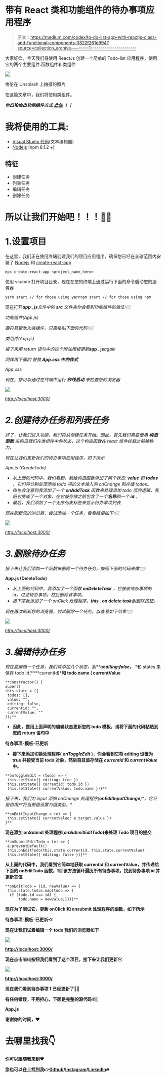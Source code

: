 # 带有 React 类和功能组件的待办事项应用程序

> 原文：<https://medium.com/codex/to-do-list-app-with-reactjs-class-and-functional-components-3822f261e994?source=collection_archive---------1----------------------->

大家好😊，今天我们将使用 ReactJs 创建一个简单的 Todo-list 应用程序，使用它的两个主要组件:函数组件和类组件

![](img/7a43c089af50fbc946b4b9f6e33d80db.png)

格伦在 Unsplash 上拍摄的照片

在这篇文章中，我们将使用类组件。

***你凸轮检出功能组件方式*** [***此处***](/@onlygod/to-do-list-app-with-react-functional-and-class-components-f7cb3d33b72e) ***！！***

# 我将使用的工具:

*   [Visual Studio 代码](https://code.visualstudio.com/)(文本编辑器)
*   [Nodejs](https://nodejs.org/en/) (npm 8.1.2 +)

## 特征

*   创建任务
*   列表任务
*   编辑任务
*   删除任务

# 所以让我们开始吧！！！🚀🚀

# 1.设置项目

在这里，我们正在使用终端创建我们的项目应用程序，确保您已经在全球范围内安装了 [Nodejs](https://code.visualstudio.com/) 和 [create-react-app](https://create-react-app.dev/docs/getting-started/)

```
npx create-react-app <project_name_here> 
```

使用 vscode 打开项目目录，现在在您的终端上通过运行下面的命令启动您的服务器

```
yarn start // for those using yarnnpm start // for those using npm
```

现在打开***app . js****文件中的 ***src*** 文件夹你会看到功能组件的做法👇🏼*

*功能组件(App.js)*

*要将其更改为类组件，只需粘贴下面的代码👇🏼*

*类组件(App.js)*

*接下来用 return 语句中的这个附加模板更新***app . js****a*gain*

*同样用下面的 *替换 ***App.css 中的样式*****

*App.css*

*现在，您可以通过在终端中运行 ***纱线启动*** 来检查您的浏览器*

*![](img/00aa3b1b42efda797676052b518cde9d.png)*

*[http://localhost:3000/](http://localhost:3000/)*

# *2.创建待办任务和列表任务*

*好了，让我们进入功能，我们将从创建任务开始。因此，首先我们需要使用 ***构造函数*** *来构造我们在类组件中的状态，这个构造函数在 react 组件挂载之前被称为*，*

*现在让我们更新我们的待办事项应用程序，如下所示*

*App.js (CreateTodo)*

*   *从上面的代码中，我们看到，我给构造函数添加了两个状态: **value** 和 **todos** ，它们将分别处理添加 todo 项的文本输入的 onChange 和存储 todos。*
*   *你也会注意到我添加了一个 **onAddTask** 函数来处理添加 todo 项的逻辑，我把它变成了一个对象，在它被存储之前包含了一个**名称**和一个 **id** 。*
*   *最后，我们添加了一个无序列表标签来显示待办事项列表*

*现在刷新您的浏览器，尝试添加一个任务，看看结果如下👇🏼*

*![](img/e4428274c5895f2689d8a17d877ec792.png)*

*[http://localhost:3000/](http://localhost:3000/)*

# *3.删除待办任务*

*接下来让我们添加一个函数来删除一个待办任务，按照下面的代码来做👇🏼*

**App.js (DeleteTodo)**

*   *从上面的代码中，我添加了一个函数 ***onDeleteTask*** ，它接收待办事项的 id，过滤待办事项，然后删除该事项。*
*   *接下来我添加了一个 onClick 处理程序，***this . on delete task***到删除按钮。*

*现在再次刷新您的浏览器，尝试删除一个任务，以查看如下结果👇🏼*

*![](img/6027b119a6e15094ea8d8a8c7362348d.png)*

*[http://localhost:3000/](http://localhost:3000/)*

# *3.编辑待办任务*

*现在要编辑一个任务，我们将添加几个状态，到**a****editing:false，*** *和 states 来保存 todo id(****currentId)***和 todo name ( **currentValue****

```
**constructor() {
super()
this.state = ({
 todos: [],
 value: "",
 editing: false,
 currentid: "",
 currentValue: ""
});**
```

*   **因此，要用上面声明的编辑状态更新您的 todo 模板，请将下面的代码粘贴到您的 return 语句中**

**待办事项-模板-已更新**

*   **接下来添加切换处理程序( ***onToggleEdit*** )，你会看到它将 editing 设置为 true 并接受当前 todo 对象，然后将其值存储在 ***currentid*** 和 ***currentValue*** 中。**

```
**onToggleEdit = (todo) => {
 this.setState({ editing: true })
 this.setState({ currentid: todo.id })
 this.setState({ currentValue: todo.name })}** 
```

**接下来，我们为 input 添加 onChange 处理程序(***onEditInputChange****)*，它只是由用户将当前值设置为值类型。**

```
**onEditInputChange = (e) => {
 this.setState({ currentValue: e.target.value })
}**
```

**现在添加 onSubmit 处理程序(***onSubmitEditTodo***)来处理 Todo 项目的提交**

```
**onSubmitEditTodo = (e) => {
 e.preventDefault()
 this.onEditTodo(this.state.currentid, this.state.currentValue)
 this.setState({ editing: false })}**
```

**从上面的代码中，我们看到它简单地获取 currentid 和 currentValue，并传递给下面的 **onEditTodo** 函数，👇🏼该方法循环遍历所有待办事项，找到待办事项 id 并更新其值**

```
**onEditTodo = (id, newValue) => {
 this.state.todos.map(todo => {
  if (todo.id === id) {
      todo.name = newValue;}})}**
```

**现在为了测试它，更新 onClick 和 onsubmit 处理程序的函数，如下所示**

**待办事项-模板-已更新-2**

**现在让我们试着编辑一个 todo 我们的浏览器如下**

**![](img/0b83ca1c5db3da7de1ad742d6e20bfd2.png)**

**[http://localhost:3000/](http://localhost:3000/)**

**现在点击**编辑**按钮我们看到了这个项目，接下来让我们更新它**

**![](img/26e12a76e05a535de727137f1bd4cacc.png)**

**[http://localhost:3000/](http://localhost:3000/)**

**现在我们看到待办事项 1 已经更新了🥳🥳**

**有任何错误，不用担心，下面是完整的源代码👇🏼**

**App.js**

**谢谢你的时间，♥️**

# ****去哪里找我👇****

**你可以跟随我来到❤️**

**您也可以在上找到我👉[Github](https://github.com/Onlynfk)/[Instagram](https://www.instagram.com/onlyg.codes/)/[LinkedIn](https://www.linkedin.com/in/onlygod-o-b64084166/)🔥**